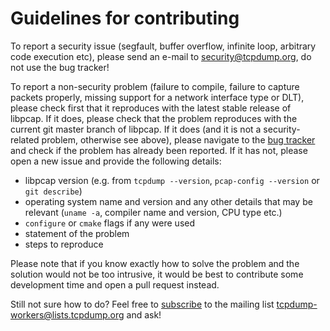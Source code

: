 Guidelines for contributing
===========================

To report a security issue (segfault, buffer overflow, infinite loop, arbitrary
code execution etc), please send an e-mail to security@tcpdump.org, do not use
the bug tracker!

To report a non-security problem (failure to compile, failure to capture packets
properly, missing support for a network interface type or DLT), please check
first that it reproduces with the latest stable release of libpcap. If it does,
please check that the problem reproduces with the current git master branch of
libpcap. If it does (and it is not a security-related problem, otherwise see
above), please navigate to the
[bug tracker](https://github.com/the-tcpdump-group/libpcap/issues)
and check if the problem has already been reported. If it has not, please open
a new issue and provide the following details:

* libpcap version (e.g. from `tcpdump --version`, `pcap-config --version` or
  `git describe`)
* operating system name and version and any other details that may be relevant
  (`uname -a`, compiler name and version, CPU type etc.)
* `configure` or `cmake` flags if any were used
* statement of the problem
* steps to reproduce

Please note that if you know exactly how to solve the problem and the solution
would not be too intrusive, it would be best to contribute some development time
and open a pull request instead.

Still not sure how to do? Feel free to [subscribe](https://www.tcpdump.org/#mailing-lists)
to the mailing list tcpdump-workers@lists.tcpdump.org and ask!
